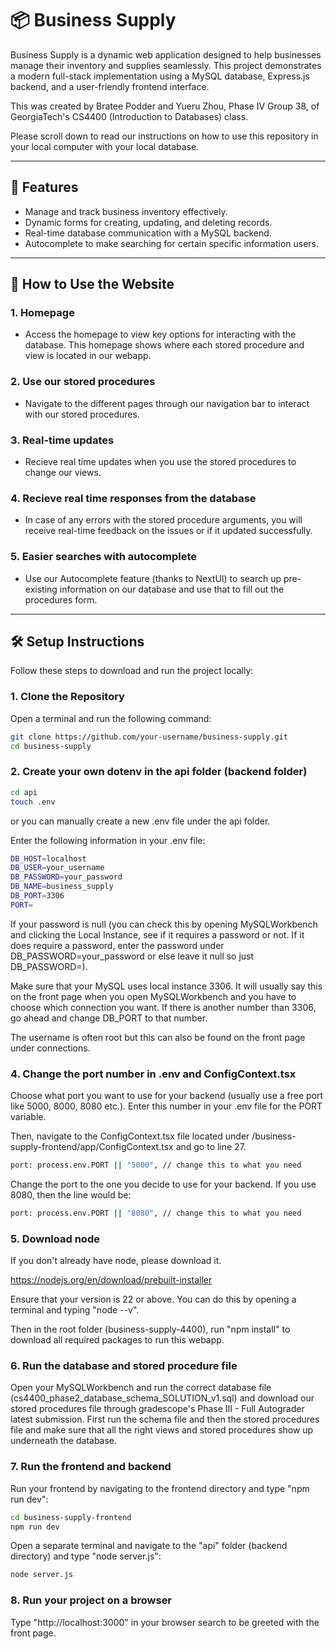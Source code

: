 # 📦 Business Supply

Business Supply is a dynamic web application designed to help businesses manage their inventory and supplies seamlessly. This project demonstrates a modern full-stack implementation using a MySQL database, Express.js backend, and a user-friendly frontend interface.

This was created by Bratee Podder and Yueru Zhou, Phase IV Group 38, of GeorgiaTech's CS4400 (Introduction to Databases) class. 

Please scroll down to read our instructions on how to use this repository in your local computer with your local database. 

---

## 🌟 Features
- Manage and track business inventory effectively.
- Dynamic forms for creating, updating, and deleting records.
- Real-time database communication with a MySQL backend.
- Autocomplete to make searching for certain specific information users. 

---

## 🚀 How to Use the Website
### 1. **Homepage**
   - Access the homepage to view key options for interacting with the database. This homepage shows where each stored procedure and view is located in our webapp. 
   
### 2. **Use our stored procedures**
   - Navigate to the different pages through our navigation bar to interact with our stored procedures. 
   
### 3. **Real-time updates**
   - Recieve real time updates when you use the stored procedures to change our views.

### 4. **Recieve real time responses from the database**
   - In case of any errors with the stored procedure arguments, you will receive real-time feedback on the issues or if it updated successfully.

### 5. **Easier searches with autocomplete**
   - Use our Autocomplete feature (thanks to NextUI) to search up pre-existing information on our database and use that to fill out the procedures form. 


---

## 🛠️ Setup Instructions
Follow these steps to download and run the project locally:

### 1. Clone the Repository
Open a terminal and run the following command:
```bash
git clone https://github.com/your-username/business-supply.git
cd business-supply
```

### 2. Create your own dotenv in the api folder (backend folder)
```bash
cd api
touch .env
```
or you can manually create a new .env file under the api folder.

Enter the following information in your .env file: 
```bash
DB_HOST=localhost
DB_USER=your_username
DB_PASSWORD=your_password
DB_NAME=business_supply
DB_PORT=3306
PORT=
```

If your password is null (you can check this by opening MySQLWorkbench and clicking the Local Instance, see if it requires a password or not. If it does require a password, enter the password under DB_PASSWORD=your_password or else leave it null so just DB_PASSWORD=). 

Make sure that your MySQL uses local instance 3306. It will usually say this on the front page when you open MySQLWorkbench and you have to choose which connection you want. If there is another number than 3306, go ahead and change DB_PORT to that number. 

The username is often root but this can also be found on the front page under connections.

### 4. Change the port number in .env and ConfigContext.tsx

Choose what port you want to use for your backend (usually use a free port like 5000, 8000, 8080 etc.). Enter this number in your .env file for the PORT variable. 

Then, navigate to the ConfigContext.tsx file located under /business-supply-frontend/app/ConfigContext.tsx and go to line 27. 

```bash
port: process.env.PORT || "5000", // change this to what you need
```

Change the port to the one you decide to use for your backend. If you use 8080, then the line would be: 
```bash
port: process.env.PORT || "8080", // change this to what you need
```


### 5. Download node

If you don't already have node, please download it. 

https://nodejs.org/en/download/prebuilt-installer

Ensure that your version is 22 or above. You can do this by opening a terminal and typing "node --v". 

Then in the root folder (business-supply-4400), run "npm install" to download all required packages to run this webapp. 

### 6. Run the database and stored procedure file

Open your MySQLWorkbench and run the correct database file (cs4400_phase2_database_schema_SOLUTION_v1.sql) and download our stored procedures file through gradescope's Phase III - Full Autograder latest submission. First run the schema file and then the stored procedures file and make sure that all the right views and stored procedures show up underneath the database. 

### 7. Run the frontend and backend

Run your frontend by navigating to the frontend directory and type "npm run dev":
```bash
cd business-supply-frontend
npm run dev
```

Open a separate terminal and navigate to the "api" folder (backend directory) and type "node server.js": 
```bash
node server.js
```

### 8. Run your project on a browser

Type "http://localhost:3000" in your browser search to be greeted with the front page. 





